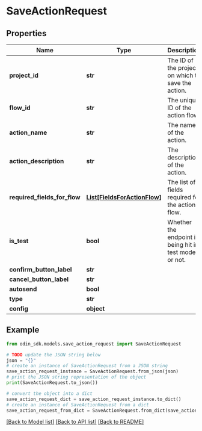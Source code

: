 # SaveActionRequest


## Properties

Name | Type | Description | Notes
------------ | ------------- | ------------- | -------------
**project_id** | **str** | The ID of the project on which to save the action. | 
**flow_id** | **str** | The unique ID of the action flow. | 
**action_name** | **str** | The name of the action. | 
**action_description** | **str** | The description of the action. | 
**required_fields_for_flow** | [**List[FieldsForActionFlow]**](FieldsForActionFlow.md) | The list of fields required for the action flow. | [optional] [default to []]
**is_test** | **bool** | Whether the endpoint is being hit in test mode or not. | [optional] [default to False]
**confirm_button_label** | **str** |  | [optional] 
**cancel_button_label** | **str** |  | [optional] 
**autosend** | **bool** |  | [optional] 
**type** | **str** |  | [optional] 
**config** | **object** |  | [optional] 

## Example

```python
from odin_sdk.models.save_action_request import SaveActionRequest

# TODO update the JSON string below
json = "{}"
# create an instance of SaveActionRequest from a JSON string
save_action_request_instance = SaveActionRequest.from_json(json)
# print the JSON string representation of the object
print(SaveActionRequest.to_json())

# convert the object into a dict
save_action_request_dict = save_action_request_instance.to_dict()
# create an instance of SaveActionRequest from a dict
save_action_request_from_dict = SaveActionRequest.from_dict(save_action_request_dict)
```
[[Back to Model list]](../README.md#documentation-for-models) [[Back to API list]](../README.md#documentation-for-api-endpoints) [[Back to README]](../README.md)


